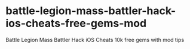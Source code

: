 # battle-legion-mass-battler-hack-ios-cheats-free-gems-mod
Battle Legion Mass Battler Hack iOS Cheats 10k free gems with mod tips
